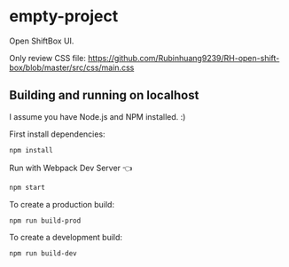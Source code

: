 # empty-project

Open ShiftBox UI.

Only review CSS file: https://github.com/Rubinhuang9239/RH-open-shift-box/blob/master/src/css/main.css

## Building and running on localhost

I assume you have Node.js and NPM installed. :)

First install dependencies:

```sh
npm install
```

Run with Webpack Dev Server 👈

```sh
npm start
```

To create a production build:

```sh
npm run build-prod
```

To create a development build:

```sh
npm run build-dev
```
